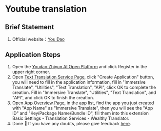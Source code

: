 # Youtube translation

## Brief Statement

1. Official website：[You Dao](http://ai.youdao.com/)


## Application Steps

1. Open the [Youdao Zhiyun AI Open Platform](http://ai.youdao.com) and click Register in the upper right corner.
2. Open [Text Translation Service Page](https://ai.youdao.com/console/#/service-singleton/text-translation), click "Create Application" button, you will need to fill in the application information, fill in "Immersive Translate", "Utilities", "Text Translation", "API", click OK to complete the creation. Fill in "Immersive Translate", "Utilities", "Text Translation", and "API", and click OK to finish the creation.
3. Open [App Overview Page](https://ai.youdao.com/console/#/app-overview), in the app list, find the app you just created with "App Name" as "Immersive Translate", then you will see the "App ID" and "Key/Package Name/Bundle ID", fill them into this extension Basic Settings - Translation Services - Wealthy Translator.
4. Done 🎉 If you have any doubts, please give feedback [here](https://github.com/immersive-translate/immersive-translate/issues/137).
